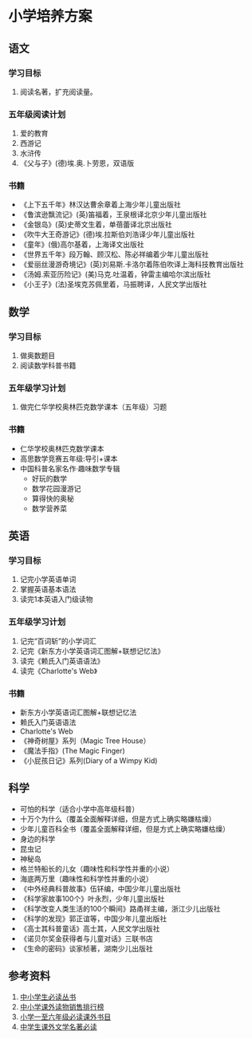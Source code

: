 # 小学培养方案

## 语文

### 学习目标
1. 阅读名著，扩充阅读量。

### 五年级阅读计划
1. 爱的教育
2. 西游记
3. 水浒传
4. 《父与子》(德)埃.奥.卜劳恩，双语版

### 书籍
- 《上下五千年》林汉达曹余章着上海少年儿童出版社
- 《鲁滨逊飘流记》(英)笛福着，王泉根译北京少年儿童出版社
- 《金银岛》(英)史蒂文生着，单蓓蕾译北京出版社
- 《吹牛大王奇游记》(德)埃.拉斯伯刘浩译少年儿童出版社
- 《童年》(俄)高尔基着，上海译文出版社
- 《世界五千年》段万翰、顾汉松、陈必祥编着少年儿童出版社
- 《爱丽丝漫游奇境记》(英)刘易斯.卡洛尔着陈伯吹译上海科技教育出版社
- 《汤姆.索亚历险记》(美)马克.吐温着，钟雷主编哈尔滨出版社
- 《小王子》(法)圣埃克苏佩里着，马振聘译，人民文学出版社

## 数学

### 学习目标

1. 做奥数题目
2. 阅读数学科普书籍

### 五年级学习计划
1. 做完仁华学校奥林匹克数学课本（五年级）习题

### 书籍

- 仁华学校奥林匹克数学课本
- 高思数学竞赛五年级:导引+课本
- 中国科普名家名作·趣味数学专辑
    - 好玩的数学
    - 数学花园漫游记
    - 算得快的奥秘
    - 数学营养菜

## 英语

### 学习目标

1. 记完小学英语单词
2. 掌握英语基本语法
3. 读完1本英语入门级读物

### 五年级学习计划

1. 记完“百词斩”的小学词汇
2. 记完《新东方小学英语词汇图解+联想记忆法》
3. 读完《赖氏入门英语语法》
4. 读完《Charlotte's Web》

### 书籍

- 新东方小学英语词汇图解+联想记忆法
- 赖氏入门英语语法
- Charlotte's Web
- 《神奇树屋》系列（Magic Tree House）
- 《魔法手指》(The Magic Finger)
- 《小屁孩日记》系列(Diary of a Wimpy Kid)

## 科学

- 可怕的科学（适合小学中高年级科普）
- 十万个为什么（覆盖全面解释详细，但是方式上确实略嫌枯燥）
- 少年儿童百科全书（覆盖全面解释详细，但是方式上确实略嫌枯燥）
- 身边的科学
- 昆虫记
- 神秘岛
- 格兰特船长的儿女（趣味性和科学性并重的小说）
- 海底两万里（趣味性和科学性并重的小说）
- 《中外经典科普故事》伍钚编，中国少年儿童出版社
- 《科学家故事100个》叶永烈，少年儿童出版社
- 《科学改变人类生活的100个瞬间》路甬祥主编，浙江少儿出版社
- 《科学的发现》郭正谊等，中国少年儿童出版社
- 《高士其科普童话》高士其，人民文学出版社
- 《诺贝尔奖金获得者与儿童对话》三联书店
- 《生命的密码》谈家桢著，湖南少儿出版社

## 参考资料

1. [中小学生必读丛书](https://www.amazon.cn/s?_encoding=UTF8&field-keywords=%E4%B8%AD%E5%B0%8F%E5%AD%A6%E7%94%9F%E6%96%B0%E8%AF%BE%E6%A0%87%E5%BF%85%E8%AF%BB%E4%B8%9B%E4%B9%A6&search-alias=books)
2. [中小学课外读物销售排行榜](https://www.amazon.cn/gp/bestsellers/books/658793051/ref=zg_bs_unv_b_4_660830051_1)
3. [小学一至六年级必读课外书目](http://www.eol.cn/html/jijiao/xiao/wap/m2016bdsm/index.shtml)
4. [中学生课外文学名著必读](https://book.douban.com/series/4492)
